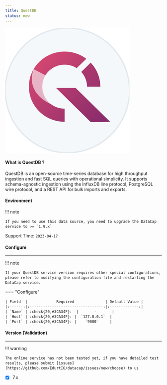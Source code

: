 ```yaml
---
title: QuestDB
status: new
---
```


<img src="/assets/plugin/questdb.svg" class="connector-content-logo" />

#### What is QuestDB ?

QuestDB is an open-source time-series database for high throughput ingestion and fast SQL queries with operational simplicity. It supports schema-agnostic ingestion using the InfluxDB line protocol, PostgreSQL wire protocol, and a REST API for bulk imports and exports.

#### Environment

!!! note

    If you need to use this data source, you need to upgrade the DataCap service to >= `1.9.x`

Support Time: `2023-04-17`

#### Configure

---

!!! note

    If your QuestDB service version requires other special configurations, please refer to modifying the configuration file and restarting the DataCap service.

=== "Configure"

    | Field  |             Required              | Default Value |
    |:------:|:---------------------------------:|:-------------:|
    | `Name` | :check{20,#3CA34F}:  |       -       |
    | `Host` | :check{20,#3CA34F}: |  `127.0.0.1`  |
    | `Port` | :check{20,#3CA34F}: |    `9000`     |

#### Version (Validation)

---

!!! warning

    The online service has not been tested yet, if you have detailed test results, please submit [issues](https://github.com/EdurtIO/datacap/issues/new/choose) to us

- [x] 7.x

